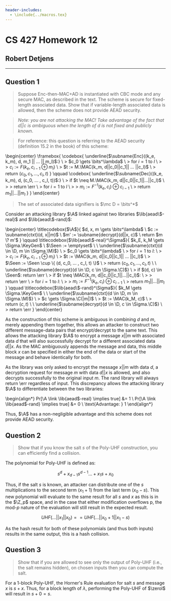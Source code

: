 ```yaml
---
header-includes:
  - \include{../macros.tex}
---
```


# CS 427 Homework 12

## Robert Detjens

---

## Question 1

> Suppose Enc-then-MAC+AD is instantiated with CBC mode and any secure MAC, as described in the text. The scheme is secure for fixed-length associated data. Show that if variable-length associated data is allowed, then the scheme does not provide AEAD security.

> *Note: you are not attacking the MAC! Take advantage of the fact that $d||c$ is ambiguous when the length of $d$ is not fixed and publicly known.*

> For reference: this question is referring to the AEAD security (definition 15.2 in the book) of this scheme:

\begin{center}
\framebox{
  \codebox{
    \underline{$\subname{Enc}((k_e, k_m), d, m_1 || ... || m_l)$:} \\
    \> $c_0 \gets \bits^\lambda$ \\
    \> for $i=1$ to $l$ \\
    \> \> $c_i := F(k_e, c_{i-1} \oplus m_i)$ \\
    \> $t := M.\MAC(k_m, d||c_0||c_1|| ... ||c_l)$ \\
    \> return $(c_0, c_1, ..., c_l, t)$
  }
  \qquad
  \codebox{
    \underline{$\subname{Dec}((k_e, k_m), d, (c_0, ... , c_l, t))$:} \\
    \> if $t \neq M.\MAC(k_m, d||c_0||c_1||...||c_l)$ \\
    \> \> return \err \\
    \> for $i=1$ to $l$ \\
    \> \> $m_i := F^{-1}(k_e, c_{i}) \oplus c_{i-1}$ \\
    \> return $m_1 || ... || m_l$
  }
}
\end{center}

> The set of associated data signifiers is $\mc D = \bits^*$

Consider an attacking library $\A$ linked against two libraries $\lib{aead\$-real}$ and $\lib{aead\$-rand}$:

\begin{center}
\titlecodebox{$\A$}{
  $d, x, m \gets \bits^\lambda$ \\
  $c := \subname{ctxt}(d, x||m)$ \\
  $m' := \subname{decrypt}(d||x, c)$ \\
  return $m \? m'$
}
\qquad
\titlecodebox{$\lib{aead\$-real}^\Sigma$}{
  $k_E, k_M \gets \Sigma.\KeyGen$ \\
  $\Seen := \emptyset$ \\
  \\
  \underline{$\subname{ctxt}(d \in \D, m \in \Sigma.\M)$} \\
  \> $c_0 \gets \bits^\lambda$ \\
  \> for $i=1$ to $l$: \\
  \> \> $c_i := F(k_e, c_{i-1} \oplus m_i)$ \\
  \> $t := \MAC(k_m, d||c_0||c_1|| ... ||c_l)$ \\
  \> $\Seen := \Seen \cup \{ (d, c_0, ... , c_l, t) \}$ \\
  \> return $(c_0, c_1, ... , c_l, t)$ \\
  \\
  \underline{$\subname{decrypt}(d \in \D, c \in \Sigma.\C)$} \\
  \> if $(d, c) \in \Seen$: return \err \\
  \> if $t \neq \MAC(k_m, d||c_0||c_1||...||c_l)$: \\
  \> \> return \err \\
  \> for $i=1$ to $l$: \\
  \> \> $m_i := F^{-1}(k_e, c_{i}) \oplus c_{i-1}$ \\
  \> return $m_1 || ... || m_l$
}
\qquad
\titlecodebox{$\lib{aead\$-rand}^\Sigma$}{
  $k_M \gets \Sigma.\KeyGen$ \\
  \\
  \underline{$\subname{ctxt}(d \in \D, m \in \Sigma.\M)$} \\
  \> $c \gets \Sigma.\C(|m|)$ \\
  \> $t := \MAC(k_M, c)$ \\
  \> return $(c, t)$ \\
  \\
  \underline{$\subname{decrypt}(d \in \D, c \in \Sigma.\C)$} \\
  \> return \err
}
\end{center}

As the construction of this scheme is ambiguous in combining $d$ and $m$, merely appending them together, this allows an attacker to construct two different message-data pairs that encrypt/decrypt to the same text. This allows the attacking library $\A$ to encrypt a message $x||m$ with associated data $d$ that will also successfully decrypt for a different associated data $d||x$. As the MAC ambiguously appends the message and data, this middle block $x$ can be specified in either the end of the data or start of the message and behave identically for both.

As the library was only asked to encrypt the message $x||m$ with data $d$, a decryption request for message $m$ with data $d||x$ is allowed, and also decrypts successfully to the original input $m$. The rand library will always return \err regardless of input. This discrepancy allows the attacking library $\A$ to differentiate between the two libraries:

\begin{align*}
  Pr[\A \link \lib{aead\$-real} \implies true] &= 1 \\
  Pr[\A \link \lib{aead\$-rand} \implies true] &= 0 \\
  \text{Advantage: } 1
\end{align*}

Thus, $\A$ has a non-negligible advantage and this scheme does not provide AEAD security.

## Question 2

> Show that if you know the salt $s$ of the Poly-UHF construction, you can efficiently find a collision.

The polynomial for Poly-UHF is defined as:

$$
s^d + x_{d-1}s^{d-1} ... + x_1 s + x_0
$$

Thus, if the salt $s$ is known, an attacker can distribute one of the $s$ multiplications to the second term ($x_1 + 1$) from the last term ($x_0 - s$). This new polynomial will evaluate to the same result for all $s$ and $x$ as this is in the $\Z_p$ space, and in the case that either modification overflows p, the mod-$p$ nature of the evaluation will still result in the expected result.

$$
UHF(... || x_1 || x_0) == UHF(... || x_0+1 || x_1-s)
$$

As the hash result for both of these polynomials (and thus both inputs) results in the same output, this is a hash collision.

## Question 3

> Show that if you are allowed to see only the output of Poly-UHF (i.e., the salt remains hidden), on chosen inputs then you can compute the salt.

For a 1-block Poly-UHF, the Horner's Rule evaluation for salt $s$ and message $x$ is $s + x$. Thus, for a block length of $\lambda$, performing the Poly-UHF of $\zerol$ will result in $s + 0 = s$.
